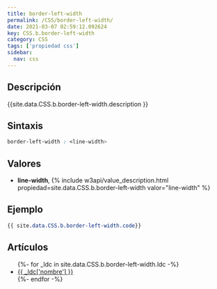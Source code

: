 ```yaml
---
title: border-left-width
permalink: /CSS/border-left-width/
date: 2021-03-07 02:59:12.092624
key: CSS.b.border-left-width
category: CSS
tags: ['propiedad css']
sidebar: 
  nav: css
---
```


## Descripción
{{site.data.CSS.b.border-left-width.description }}

## Sintaxis
~~~css
border-left-width : <line-width>
~~~

## Valores
* **line-width**,  {% include w3api/value_description.html propiedad=site.data.CSS.b.border-left-width valor="line-width" %}

## Ejemplo
~~~css
{{ site.data.CSS.b.border-left-width.code}}
~~~

## Artículos
<ul>
{%- for _ldc in site.data.CSS.b.border-left-width.ldc -%}
   <li>
       <a href="{{_ldc['url'] }}">{{ _ldc['nombre'] }}</a>
   </li>
{%- endfor -%}
</ul>
